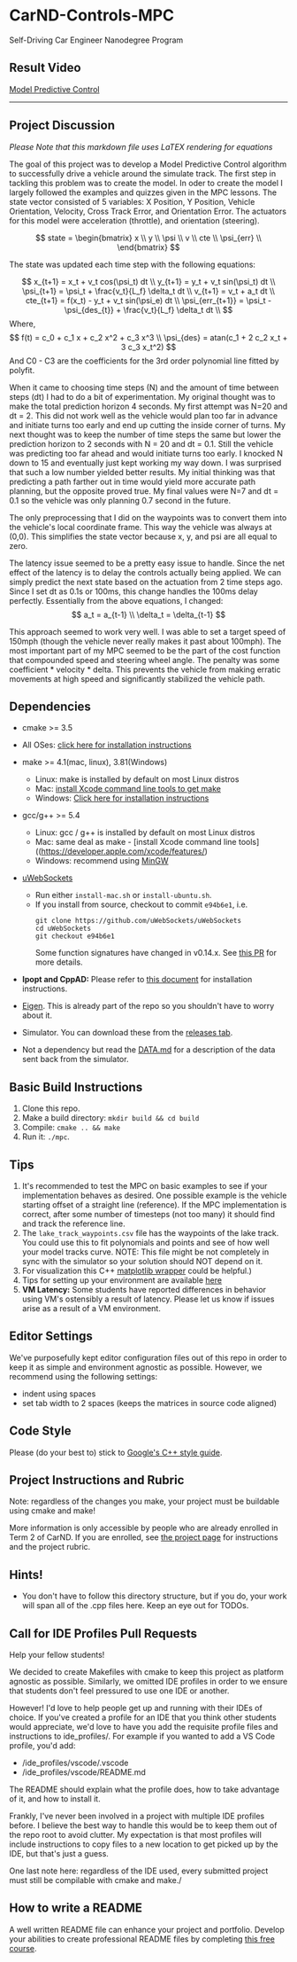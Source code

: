 # CarND-Controls-MPC
Self-Driving Car Engineer Nanodegree Program

## Result Video

[Model Predictive Control](https://youtu.be/eNdUbGSZFvs)

---
## Project Discussion
*Please Note that this markdown file uses LaTEX rendering for equations*

The goal of this project was to develop a Model Predictive Control algorithm to successfully drive a vehicle around the simulate track.  The first step in tackling this problem was to create the model.  In oder to create the model I largely followed the examples and quizzes given in the MPC lessons.  The state vector consisted of 5 variables: X Position, Y Position, Vehicle Orientation, Velocity, Cross Track Error, and Orientation Error. The actuators for this model were acceleration (throttle), and orientation (steering).

$$
state = \begin{bmatrix}
x \\
y \\
\psi \\
v \\
cte \\
\psi_{err} \\
\end{bmatrix}
$$

The state was updated each time step with the following equations:

$$
x_{t+1} = x_t + v_t cos(\psi_t) dt \\
y_{t+1} = y_t + v_t sin(\psi_t) dt \\
\psi_{t+1} = \psi_t + \frac{v_t}{L_f} \delta_t dt \\
v_{t+1} = v_t + a_t dt \\
cte_{t+1} = f(x_t) - y_t + v_t sin(\psi_e) dt \\
\psi_{err_{t+1}} = \psi_t - \psi_{des_{t}} + \frac{v_t}{L_f} \delta_t dt \\
$$
Where,
$$
f(t) = c_0 + c_1 x + c_2 x^2 + c_3 x^3 \\
\psi_{des} = atan(c_1 + 2 c_2 x_t + 3 c_3 x_t^2)
$$
And C0 - C3 are the coefficients for the 3rd order polynomial line fitted by polyfit.

When it came to choosing time steps (N) and the amount of time between steps (dt) I had to do a bit of experimentation.  My original thought was to make the total prediction horizon 4 seconds. My first attempt was N=20 and dt = 2.  This did not work well as the vehicle would plan too far in advance and initiate turns too early and end up cutting the inside corner of turns.  My next thought was to keep the number of time steps the same but lower the prediction horizon to 2 seconds with N = 20 and dt = 0.1.  Still the vehicle was predicting too far ahead and would initiate turns too early.  I knocked N down to 15 and eventually just kept working my way down.  I was surprised that such a low number yielded better results.  My initial thinking was that predicting a path farther out in time would yield more accurate path planning, but the opposite proved true.  My final values were N=7 and dt = 0.1 so the vehicle was only planning 0.7 second in the future.

The only preprocessing that I did on the waypoints was to convert them into the vehicle's local coordinate frame.  This way the vehicle was always at (0,0).  This simplifies the state vector because x, y, and psi are all equal to zero.

The latency issue seemed to be a pretty easy issue to handle.  Since the net effect of the latency is to delay the controls actually being applied.  We can simply predict the next state based on the actuation from 2 time steps ago.  Since I set dt as 0.1s or 100ms, this change handles the 100ms delay perfectly.  Essentially from the above equations, I changed:
$$
a_t = a_{t-1} \\
\delta_t = \delta_{t-1}
$$

This approach seemed to work very well.  I was able to set a target speed of 150mph (though the vehicle never really makes it past about 100mph).  The most important part of my MPC seemed to be the part of the cost function that compounded speed and steering wheel angle.  The penalty was some coefficient * velocity * delta.  This prevents the vehicle from making erratic movements at high speed and significantly stabilized the vehicle path.



## Dependencies

* cmake >= 3.5
 * All OSes: [click here for installation instructions](https://cmake.org/install/)
* make >= 4.1(mac, linux), 3.81(Windows)
  * Linux: make is installed by default on most Linux distros
  * Mac: [install Xcode command line tools to get make](https://developer.apple.com/xcode/features/)
  * Windows: [Click here for installation instructions](http://gnuwin32.sourceforge.net/packages/make.htm)
* gcc/g++ >= 5.4
  * Linux: gcc / g++ is installed by default on most Linux distros
  * Mac: same deal as make - [install Xcode command line tools]((https://developer.apple.com/xcode/features/)
  * Windows: recommend using [MinGW](http://www.mingw.org/)
* [uWebSockets](https://github.com/uWebSockets/uWebSockets)
  * Run either `install-mac.sh` or `install-ubuntu.sh`.
  * If you install from source, checkout to commit `e94b6e1`, i.e.
    ```
    git clone https://github.com/uWebSockets/uWebSockets
    cd uWebSockets
    git checkout e94b6e1
    ```
    Some function signatures have changed in v0.14.x. See [this PR](https://github.com/udacity/CarND-MPC-Project/pull/3) for more details.

* **Ipopt and CppAD:** Please refer to [this document](https://github.com/udacity/CarND-MPC-Project/blob/master/install_Ipopt_CppAD.md) for installation instructions.
* [Eigen](http://eigen.tuxfamily.org/index.php?title=Main_Page). This is already part of the repo so you shouldn't have to worry about it.
* Simulator. You can download these from the [releases tab](https://github.com/udacity/self-driving-car-sim/releases).
* Not a dependency but read the [DATA.md](./DATA.md) for a description of the data sent back from the simulator.


## Basic Build Instructions

1. Clone this repo.
2. Make a build directory: `mkdir build && cd build`
3. Compile: `cmake .. && make`
4. Run it: `./mpc`.

## Tips

1. It's recommended to test the MPC on basic examples to see if your implementation behaves as desired. One possible example
is the vehicle starting offset of a straight line (reference). If the MPC implementation is correct, after some number of timesteps
(not too many) it should find and track the reference line.
2. The `lake_track_waypoints.csv` file has the waypoints of the lake track. You could use this to fit polynomials and points and see of how well your model tracks curve. NOTE: This file might be not completely in sync with the simulator so your solution should NOT depend on it.
3. For visualization this C++ [matplotlib wrapper](https://github.com/lava/matplotlib-cpp) could be helpful.)
4.  Tips for setting up your environment are available [here](https://classroom.udacity.com/nanodegrees/nd013/parts/40f38239-66b6-46ec-ae68-03afd8a601c8/modules/0949fca6-b379-42af-a919-ee50aa304e6a/lessons/f758c44c-5e40-4e01-93b5-1a82aa4e044f/concepts/23d376c7-0195-4276-bdf0-e02f1f3c665d)
5. **VM Latency:** Some students have reported differences in behavior using VM's ostensibly a result of latency.  Please let us know if issues arise as a result of a VM environment.

## Editor Settings

We've purposefully kept editor configuration files out of this repo in order to
keep it as simple and environment agnostic as possible. However, we recommend
using the following settings:

* indent using spaces
* set tab width to 2 spaces (keeps the matrices in source code aligned)

## Code Style

Please (do your best to) stick to [Google's C++ style guide](https://google.github.io/styleguide/cppguide.html).

## Project Instructions and Rubric

Note: regardless of the changes you make, your project must be buildable using
cmake and make!

More information is only accessible by people who are already enrolled in Term 2
of CarND. If you are enrolled, see [the project page](https://classroom.udacity.com/nanodegrees/nd013/parts/40f38239-66b6-46ec-ae68-03afd8a601c8/modules/f1820894-8322-4bb3-81aa-b26b3c6dcbaf/lessons/b1ff3be0-c904-438e-aad3-2b5379f0e0c3/concepts/1a2255a0-e23c-44cf-8d41-39b8a3c8264a)
for instructions and the project rubric.

## Hints!

* You don't have to follow this directory structure, but if you do, your work
  will span all of the .cpp files here. Keep an eye out for TODOs.

## Call for IDE Profiles Pull Requests

Help your fellow students!

We decided to create Makefiles with cmake to keep this project as platform
agnostic as possible. Similarly, we omitted IDE profiles in order to we ensure
that students don't feel pressured to use one IDE or another.

However! I'd love to help people get up and running with their IDEs of choice.
If you've created a profile for an IDE that you think other students would
appreciate, we'd love to have you add the requisite profile files and
instructions to ide_profiles/. For example if you wanted to add a VS Code
profile, you'd add:

* /ide_profiles/vscode/.vscode
* /ide_profiles/vscode/README.md

The README should explain what the profile does, how to take advantage of it,
and how to install it.

Frankly, I've never been involved in a project with multiple IDE profiles
before. I believe the best way to handle this would be to keep them out of the
repo root to avoid clutter. My expectation is that most profiles will include
instructions to copy files to a new location to get picked up by the IDE, but
that's just a guess.

One last note here: regardless of the IDE used, every submitted project must
still be compilable with cmake and make./

## How to write a README
A well written README file can enhance your project and portfolio.  Develop your abilities to create professional README files by completing [this free course](https://www.udacity.com/course/writing-readmes--ud777).

